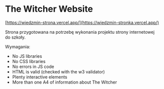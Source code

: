 # The Witcher Website

[https://wiedzmin-strona.vercel.app/](https://wiedzmin-stronka.vercel.app/)

Strona przygotowana na potrzebę wykonania projektu strony internetowej do szkoły. 

Wymagania:
- No JS libraries
- No CSS libraries
- No errors in JS code
- HTML is valid (checked with the w3 validator)
- Plenty interactive elements
- More than one A4 of information about The Witcher
